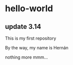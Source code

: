 # hello-world
## update 3.14

This is my first repository

By the way, my name is Hernán

nothing more
mmm...
